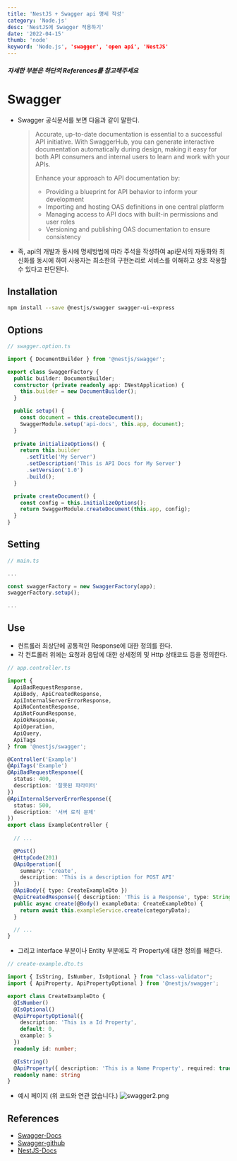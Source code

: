 ```yaml
---
title: 'NestJS + Swagger api 명세 작성'
category: 'Node.js'
desc: 'NestJS에 Swagger 적용하기'
date: '2022-04-15'
thumb: 'node'
keyword: 'Node.js', 'swagger', 'open api', 'NestJS'
---
```


##### *자세한 부분은 하단의 References를 참고해주세요*

# Swagger
- Swagger 공식문서를 보면 다음과 같이 말한다.
  
  >  Accurate, up-to-date documentation is essential to a successful API initiative. With SwaggerHub, you can generate interactive documentation automatically during design, making it easy for both API consumers and internal users to learn and work with your APIs.
  >
  >  Enhance your approach to API documentation by: 
  >  - Providing a blueprint for API behavior to inform your development
  >  - Importing and hosting OAS definitions in one central platform 
  >  - Managing access to API docs with built-in permissions and user roles 
  >  - Versioning and publishing OAS documentation to ensure consistency

- 즉, api의 개발과 동시에 명세방법에 따라 주석을 작성하여 api문서의 자동화와 최신화를 동시에 하여 사용자는 최소한의 구현논리로 서비스를 이해하고 상호 작용할 수 있다고 판단된다.

## Installation

```bash
npm install --save @nestjs/swagger swagger-ui-express
```

## Options

```typescript
// swagger.option.ts

import { DocumentBuilder } from '@nestjs/swagger';

export class SwaggerFactory {
  public builder: DocumentBuilder;
  constructor (private readonly app: INestApplication) {
    this.builder = new DocumentBuilder();
  }

  public setup() {
    const document = this.createDocument();
    SwaggerModule.setup('api-docs', this.app, document);
  }
  
  private initializeOptions() {
    return this.builder
      .setTitle('My Server')
      .setDescription('This is API Docs for My Server')
      .setVersion('1.0')
      .build();
  }

  private createDocument() {
    const config = this.initializeOptions();
    return SwaggerModule.createDocument(this.app, config);
  }
}
```

## Setting

```typescript
// main.ts

...

const swaggerFactory = new SwaggerFactory(app);
swaggerFactory.setup();

...
```

## Use
- 컨트롤러 최상단에 공통적인 Response에 대한 정의를 한다.
- 각 컨트롤러 위에는 요청과 응답에 대한 상세정의 및 Http 상태코드 등을 정의한다.
```typescript
// app.controller.ts

import {
  ApiBadRequestResponse,
  ApiBody, ApiCreatedResponse,
  ApiInternalServerErrorResponse,
  ApiNoContentResponse,
  ApiNotFoundResponse,
  ApiOkResponse,
  ApiOperation, 
  ApiQuery,
  ApiTags
} from '@nestjs/swagger';

@Controller('Example')
@ApiTags('Example')
@ApiBadRequestResponse({
  status: 400,
  description: '잘못된 파라미터'
})
@ApiInternalServerErrorResponse({
  status: 500,
  description: '서버 로직 문제'
})
export class ExampleController {
  
  // ...

  @Post()
  @HttpCode(201)
  @ApiOperation({
    summary: 'create',
    description: 'This is a description for POST API'
  })
  @ApiBody({ type: CreateExampleDto })
  @ApiCreatedResponse({ description: 'This is a Response', type: String })
  public async create(@Body() exampleData: CreateExampleDto) {
    return await this.exampleService.create(categoryData);
  }

  // ...
}
```
- 그리고 interface 부분이나 Entity 부분에도 각 Property에 대한 정의를 해준다.
```typescript
// create-example.dto.ts

import { IsString, IsNumber, IsOptional } from "class-validator";
import { ApiProperty, ApiPropertyOptional } from '@nestjs/swagger';

export class CreateExampleDto {
  @IsNumber()
  @IsOptional()
  @ApiPropertyOptional({
    description: 'This is a Id Property',
    default: 0,
    example: 5
  })
  readonly id: number;

  @IsString()
  @ApiProperty({ description: 'This is a Name Property', required: true })
  readonly name: string
}
```
- 예시 페이지 (위 코드와 연관 없습니다.)
  ![swagger2.png](https://raw.githubusercontent.com/woolarinet/blog_content/main/images/Node.js/swagger/2.png)

## References
- [Swagger-Docs]
- [Swagger-github] 
- [NestJS-Docs]
 
[Swagger-Docs]: https://swagger.io/docs/

[Swagger-github]: https://github.com/OAI/OpenAPI-Specification/blob/main/versions/3.0.3.md#infoObject

[NestJS-Docs]: https://docs.nestjs.com/openapi/introduction